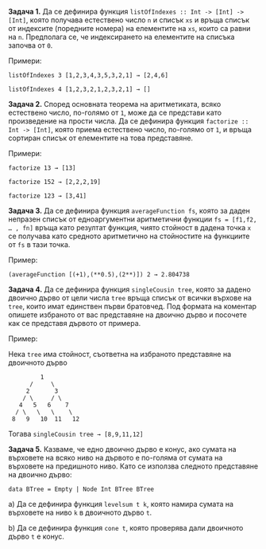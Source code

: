 **Задача 1.** Да се дефинира функция `listOfIndexes :: Int -> [Int] -> [Int]`, която получава естествено число `n` и списък `xs` и връща списък от индексите (поредните номера) на елементите на `xs`, които са равни на `n`. Предполага се, че индексирането на елементите на списъка започва от `0`.

Примери:

`listOfIndexes 3 [1,2,3,4,3,5,3,2,1] → [2,4,6]`

`listOfIndexes 4 [1,2,3,2,1,2,3,2,1] → []`

**Задача 2.** Според основната теорема на аритметиката, всяко естествено число, по-голямо от `1`, може да се представи като произведение на прости числа. Да се дефинира функция `factorize :: Int -> [Int]`, която приема естествено число, по-голямо от `1`, и връща сортиран списък от елементите на това представяне.

Примери:

`factorize 13 → [13]`

`factorize 152 → [2,2,2,19]`

`factorize 123 → [3,41]`

**Задача 3.** Да се дефинира функция `averageFunction fs`, която за даден непразен списък от едноаргументни аритметични функции `fs = [f1,f2, … , fn]` връща като резултат функция, чиято стойност в дадена точка `x` се получава като средното аритметично на стойностите на функциите от `fs` в тази точка.

Пример:

`(averageFunction [(+1),(**0.5),(2**)]) 2 → 2.804738`

**Задача 4.** Да се дефинира функция `singleCousin tree`, която за дадено двоично дърво от цели числа `tree` връща списък от всички върхове на `tree`, които имат единствен първи братовчед. Под формата на коментар опишете избраното от вас представяне на двоично дърво и посочете как се представя дървото от примера.

Пример:

Нека `tree` има стойност, съответна на избраното представяне на двоичното дърво

```
         1 
      /     \ 
     2       3
    / \     / \
   4   5   6    7 
  / \   \   \    \ 
 8   9   10  11   12 
```

Тогава `singleCousin tree → [8,9,11,12]`

**Задача 5.** Казваме, че едно двоично дърво е конус, ако сумата на върховете на всяко ниво на дървото е по-голяма от сумата на върховете на предишното ниво. Като се използва следното представяне на двоично дърво:

`data BTree = Empty | Node Int BTree BTree`

a) Да се дефинира функция `levelsum t k`, която намира сумата на върховете на ниво `k` в двоичното дърво `t`.

b) Да се дефинира функция `cone t`, която проверява дали двоичното дърво `t` е конус.
